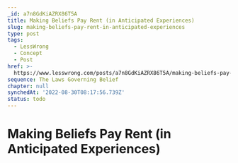 ```yaml
---
_id: a7n8GdKiAZRX86T5A
title: Making Beliefs Pay Rent (in Anticipated Experiences)
slug: making-beliefs-pay-rent-in-anticipated-experiences
type: post
tags:
  - LessWrong
  - Concept
  - Post
href: >-
  https://www.lesswrong.com/posts/a7n8GdKiAZRX86T5A/making-beliefs-pay-rent-in-anticipated-experiences
sequence: The Laws Governing Belief
chapter: null
synchedAt: '2022-08-30T08:17:56.739Z'
status: todo
---
```


# Making Beliefs Pay Rent (in Anticipated Experiences)
